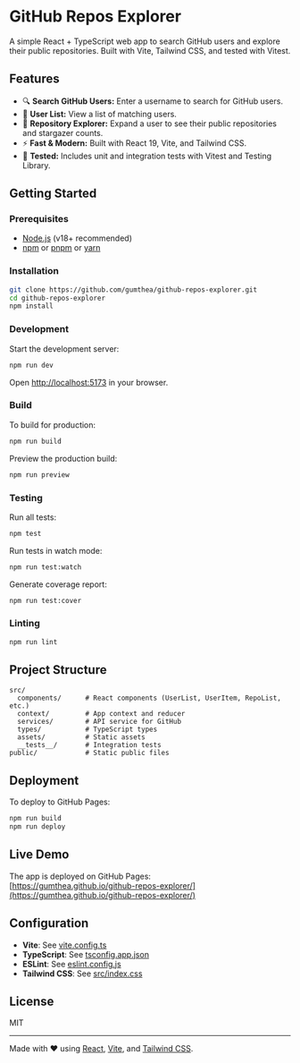 # GitHub Repos Explorer

A simple React + TypeScript web app to search GitHub users and explore their public repositories. Built with Vite, Tailwind CSS, and tested with Vitest.

## Features

- 🔍 **Search GitHub Users:** Enter a username to search for GitHub users.
- 👤 **User List:** View a list of matching users.
- 📂 **Repository Explorer:** Expand a user to see their public repositories and stargazer counts.
- ⚡ **Fast & Modern:** Built with React 19, Vite, and Tailwind CSS.
- 🧪 **Tested:** Includes unit and integration tests with Vitest and Testing Library.

## Getting Started

### Prerequisites

- [Node.js](https://nodejs.org/) (v18+ recommended)
- [npm](https://www.npmjs.com/) or [pnpm](https://pnpm.io/) or [yarn](https://yarnpkg.com/)

### Installation

```sh
git clone https://github.com/gumthea/github-repos-explorer.git
cd github-repos-explorer
npm install
```

### Development

Start the development server:

```sh
npm run dev
```

Open [http://localhost:5173](http://localhost:5173) in your browser.

### Build

To build for production:

```sh
npm run build
```

Preview the production build:

```sh
npm run preview
```

### Testing

Run all tests:

```sh
npm test
```

Run tests in watch mode:

```sh
npm run test:watch
```

Generate coverage report:

```sh
npm run test:cover
```

### Linting

```sh
npm run lint
```

## Project Structure

```
src/
  components/      # React components (UserList, UserItem, RepoList, etc.)
  context/         # App context and reducer
  services/        # API service for GitHub
  types/           # TypeScript types
  assets/          # Static assets
  __tests__/       # Integration tests
public/            # Static public files
```

## Deployment

To deploy to GitHub Pages:

```sh
npm run build
npm run deploy
```

## Live Demo

The app is deployed on GitHub Pages:  
[https://gumthea.github.io/github-repos-explorer/](https://gumthea.github.io/github-repos-explorer/)


## Configuration

- **Vite**: See [vite.config.ts](vite.config.ts)
- **TypeScript**: See [tsconfig.app.json](tsconfig.app.json)
- **ESLint**: See [eslint.config.js](eslint.config.js)
- **Tailwind CSS**: See [src/index.css](src/index.css)

## License

MIT

---

Made with ❤️ using [React](https://react.dev/), [Vite](https://vitejs.dev/), and [Tailwind CSS](https://tailwindcss.com/).